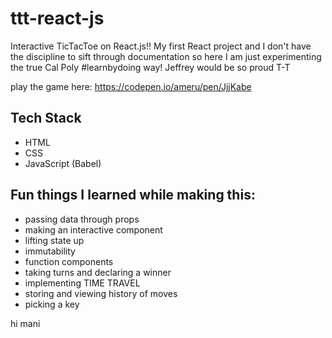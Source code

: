 # ttt-react-js
Interactive TicTacToe on React.js!! My first React project and I don't have the discipline to sift through documentation so here I am just experimenting the true Cal Poly #learnbydoing way! Jeffrey would be so proud T-T

play the game here: https://codepen.io/ameru/pen/JjjKabe

## Tech Stack
- HTML
- CSS
- JavaScript (Babel)


## Fun things I learned while making this:
- passing data through props
- making an interactive component
- lifting state up
- immutability
- function components
- taking turns and declaring a winner
- implementing TIME TRAVEL
- storing and viewing history of moves
- picking a key


hi mani